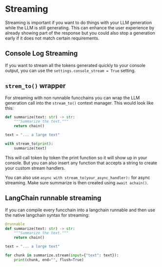 # Streaming

Streaming is important if you want to do things with your LLM generation while the LLM is still generating.
This can enhance the user experience by already showing part of the response but you could also stop a generation early if it does not match certain requirements.

## Console Log Streaming

If you want to stream all the tokens generated quickly to your console output,
you can use the `settings.console_stream = True` setting.

## `strem_to()` wrapper

For streaming with non runnable funcchains you can wrap the LLM generation call into the `stream_to()` context manager. This would look like this:

```python
def summarize(text: str) -> str:
    """Summarize the text."""
    return chain()

text = "... a large text"

with stream_to(print):
    summarize(text)
```

This will call token by token the print function so it will show up in your console.
But you can also insert any function that accepts a string to create your custom stream handlers.

You can also use `async with stream_to(your_async_handler):` for async streaming.
Make sure summarize is then created using `await achain()`.

## LangChain runnable streaming

If you can compile every funcchain into a langchain runnable and then use the native langchain syntax for streaming:

```python
@runnable
def summarize(text: str) -> str:
    """Summarize the text."""
    return chain()

text = "... a large text"

for chunk in summarize.stream(input={"text": text}):
    print(chunk, end="", flush=True)
```
